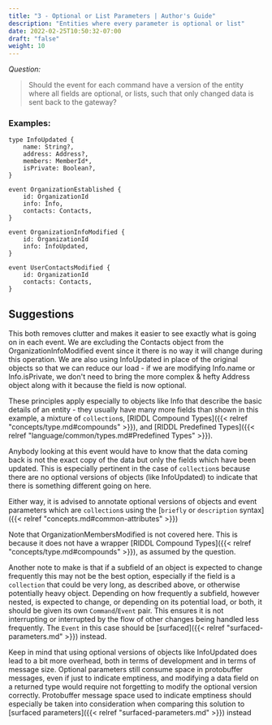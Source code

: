 ```yaml
---
title: "3 - Optional or List Parameters | Author's Guide"
description: "Entities where every parameter is optional or list"
date: 2022-02-25T10:50:32-07:00
draft: "false"
weight: 10
---
```


*Question:*
> Should the event for each command have a version of the entity where all 
> fields are optional, or lists, such that only changed data is sent back to
> the gateway?

### Examples:

```
type InfoUpdated {
    name: String?,
    address: Address?,
    members: MemberId*,
    isPrivate: Boolean?,
}

event OrganizationEstablished {
    id: OrganizationId
    info: Info,
    contacts: Contacts,
}

event OrganizationInfoModified {
    id: OrganizationId
    info: InfoUpdated,
}

event UserContactsModified {
    id: OrganizationId
    contacts: Contacts,
}
```

## Suggestions

This both removes clutter and makes it easier to see exactly what is going on in each event. We are excluding the Contacts object 
from the OrganizationInfoModified event since it there is no way it will change during this operation. We are also using InfoUpdated in place 
of the original objects so that we can reduce our load - if we are modifying Info.name or Info.isPrivate, we don't need to bring the more 
complex & hefty Address object along with it because the field is now optional.

These principles apply especially to objects like Info that describe the basic details of an entity - they usually have
many more fields than shown in this example, a mixture of `collection`s, [RIDDL Compound Types]({{< relref "concepts/type.md#compounds" >}}), and [RIDDL Predefined Types]({{< relref "language/common/types.md#Predefined Types" >}}).

Anybody looking at this event would have to know that the data coming back is not the exact copy of the data but only the fields
which have been updated. This is especially pertinent in the case of `collection`s because there are no optional versions of objects (like InfoUpdated)
to indicate that there is something different going on here. 

Either way, it is advised to annotate optional versions of objects and event parameters which are `collection`s using the [`briefly` or `description` syntax]({{< relref "concepts.md#common-attributes" >}})

Note that OrganizationMembersModified is not covered here. This is because it does not have a wrapper [RIDDL Compound Types]({{< relref "concepts/type.md#compounds" >}}), as assumed by the question.

Another note to make is that if a subfield of an object is expected to change frequently this may not be the best option, especially if 
the field is a `collection` that could be very long, as described above, or otherwise potentially heavy object. Depending on how frequently 
a subfield, however nested, is expected to change, or depending on its potential load, or both, it should be given its own `Command`/`Event`
pair. This ensures it is not interrupting or interrupted by the flow of other changes being handled less frequently. The `Event` in this case
should be [surfaced]({{< relref "surfaced-parameters.md" >}}) instead.

Keep in mind that using optional versions of objects like InfoUpdated does lead to a bit more overhead, both in terms of development and in terms
of message size. Optional parameters still consume space in protobuffer messages, even if just to indicate emptiness, and modifying a data field on
a returned type would require not forgetting to modify the optional version correctly. Protobuffer message space used to indicate emptiness should
especially be taken into consideration when comparing this solution to [surfaced parameters]({{< relref "surfaced-parameters.md" >}}) instead
